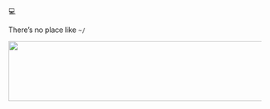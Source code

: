 💻 

There’s no place like `~/`



<a href="https://github.com/devxb/gitanimals">
  <img
    src="https://render.gitanimals.org/lines/alsaadii98"
    width="600"
    height="120"
  />
</a>
